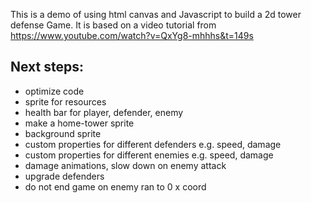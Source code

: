 This is a demo of using html canvas and Javascript to build a 2d tower defense Game.
It is based on a video tutorial from https://www.youtube.com/watch?v=QxYg8-mhhhs&t=149s

Next steps:
- 
- optimize code
- sprite for resources
- health bar for player, defender, enemy
- make a home-tower sprite
- background sprite
- custom properties for different defenders e.g. speed, damage
- custom properties for different enemies e.g. speed, damage
- damage animations, slow down on enemy attack
- upgrade defenders
- do not end game on enemy ran to 0 x coord